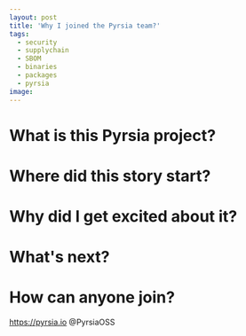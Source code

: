 ```yaml
---
layout: post
title: 'Why I joined the Pyrsia team?'
tags:
  - security
  - supplychain
  - SBOM
  - binaries
  - packages
  - pyrsia
image:
---
```


# What is this Pyrsia project?

# Where did this story start?

# Why did I get excited about it?

# What's next?

# How can anyone join?

https://pyrsia.io
@PyrsiaOSS
